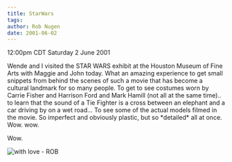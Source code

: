 ```yaml
---
title: StarWars
tags: 
author: Rob Nugen
date: 2001-06-02
---
```


<title>STAR WARS exhibit at MFAH</title>
<p class=date>12:00pm CDT Saturday 2 June 2001</p>

<p>Wende and I visited the STAR WARS exhibit at the Houston Museum of
Fine Arts with Maggie and John today.  What an amazing experience to
get small snippets from behind the scenes of such a movie that has
become a cultural landmark for so many people.  To get to see costumes
worn by Carrie Fisher and Harrison Ford and Mark Hamill (not all at
the same time).. to learn that the sound of a Tie Fighter is a cross
between an elephant and a car driving by on a wet road... To see some
of the actual models filmed in the movie.  So imperfect and obviously
plastic, but so *detailed* all at once.  Wow. wow.</p>

<p>Wow.</p>

<p><img src='/images/rob/wL-ROB.gif' alt='with love - ROB'/></p>

